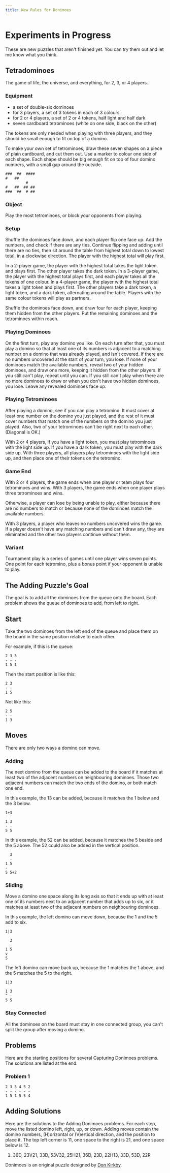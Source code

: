 ```yaml
---
title: New Rules for Donimoes
---
```

# Experiments in Progress
These are new puzzles that aren't finished yet. You can try them out and let me
know what you think.

## Tetradominoes
The game of life, the universe, and everything, for 2, 3, or 4 players.

### Equipment
* a set of double-six dominoes
* for 3 players, a set of 3 tokens in each of 3 colours
* for 2 or 4 players, a set of 2 or 4 tokens, half light and half dark
* seven cardboard tetrominoes (white on one side, black on the other)

The tokens are only needed when playing with three players, and they should be
small enough to fit on top of a domino.

To make your own set of tetrominoes, draw these seven shapes on a piece of
plain cardboard, and cut them out. Use a marker to colour one side of each
shape. Each shape should be big enough fit on top of four domino numbers, with a
small gap around the outside.

    ###  ##  ####
    #   ##
             #
    #   ##  ## ##
    ###  ##  # ##

### Object
Play the most tetrominoes, or block your opponents from playing.

### Setup
Shuffle the dominoes face down, and each player flip one face up. Add the
numbers, and check if there are any ties. Continue flipping and adding until
there are no ties, then sit around the table from highest total down to lowest
total, in a clockwise direction. The player with the highest total will play
first.

In a 2-player game, the player with the highest total takes the light token and
plays first. The other player takes the dark token. In a 3-player game, the
player with the highest total plays first, and each player takes all the tokens
of one colour. In a 4-player game, the player with the highest total takes a
light token and plays first. The other players take a dark token, a light token,
and a dark token, alternating around the table. Players with the same colour
tokens will play as partners.
 
Shuffle the dominoes face down, and draw four for each player, keeping them
hidden from the other players. Put the remaining dominoes and the tetrominoes
within reach.

### Playing Dominoes
On the first turn, play any domino you like. On each turn after that, you must
play a domino so that at least one of its numbers is adjacent to a matching
number on a domino that was already played, and isn't covered. If there are no
numbers uncovered at the start of your turn, you lose. If none of your dominoes
match the available numbers, reveal two of your hidden dominoes, and draw one
more, keeping it hidden from the other players. If you still can't play, repeat
until you can. If you still can't play when there are no more dominoes to draw
or when you don't have two hidden dominoes, you lose. Leave any revealed
dominoes face up.

### Playing Tetrominoes
After playing a domino, see if you can play a tetromino. It must cover at least
one number on the domino you just played, and the rest of it must cover numbers
that match one of the numbers on the domino you just played. Also, two of your
tetrominoes can't be right next to each other. (Diagonal is OK.)

With 2 or 4 players, if you have a light token, you must play tetrominoes with
the light side up. If you have a dark token, you must play with the dark side
up. With three players, all players play tetrominoes with the light side up, and
then place one of their tokens on the tetromino.

### Game End
With 2 or 4 players, the game ends when one player or team plays four
tetrominoes and wins. With 3 players, the game ends when one player plays three
tetrominoes and wins.

Otherwise, a player can lose by being unable to play, either because there are
no numbers to match or because none of the dominoes match the available numbers.

With 3 players, a player who leaves no numbers uncovered wins the game. If a
player doesn't have any matching numbers and can't draw any, they are eliminated
and the other two players continue without them.

### Variant
Tournament play is a series of games until one player wins seven points. One
point for each tetromino, plus a bonus point if your opponent is unable to play.


## The Adding Puzzle's Goal ##
The goal is to add all the dominoes from the queue onto the board. Each problem
shows the queue of dominoes to add, from left to right.

## Start ##
Take the two dominoes from the left end of the queue and place them on the board
in the same position relative to each other.

For example, if this is the queue:

    2 3 5
    - - -
    1 5 1

Then the start position is like this:

    2 3
    - -
    1 5

Not like this:

    2 5
    - -
    1 3

## Moves ##
There are only two ways a domino can move.

### Adding ###
The next domino from the queue can be added to the board if it matches at least
two of the adjacent numbers on neighbouring dominoes. Those two adjacent
numbers can match the two ends of the domino, or both match one end.

In this example, the 13 can be added, because it matches the 1 below and the 3
below.

    1+3
    
    1 3
    - -
    5 5

In this example, the 52 can be added, because it matches the 5 beside and the 5
above. The 52 could also be added in the vertical position.

      3
      -
    1 5
    -
    5 5+2

### Sliding ###
Move a domino one space along its long axis so that it ends up with at least
one of its numbers next to an adjacent number that adds up to six, or it
matches at least two of the adjacent numbers on neighbouring dominoes.

In this example, the left domino can move down, because the 1 and the 5 add to
six.

    1|3
    
      3
      -
    1 5
    v
    5

The left domino can move back up, because the 1 matches the 1 above, and the 5
matches the 5 to the right.

    1|3
    
    1 3
    ^ -
    5 5

### Stay Connected ###
All the dominoes on the board must stay in one connected group, you can't split the group
after moving a domino.

## Problems ##
Here are the starting positions for several Capturing Donimoes problems. The
solutions are listed at the end.

### Problem 1 ###
    2 3 5 4 5 2
    - - - - - -
    1 5 1 5 5 4

## Adding Solutions ##
Here are the solutions to the Adding Donimoes problems. For each step, move the
listed domino left, right, up, or down. Adding moves contain the domino
numbers, (H)orizontal or (V)ertical direction, and the position to place it.
The top left corner is 11, one space to the right is 21, and one space below is 12.

1. 36D, 23V21, 33D, 53V32, 25H21, 36D, 23D, 22H13, 33D, 53D, 22R

Donimoes is an original puzzle designed by [Don Kirkby][don].

[don]: https://donkirkby.github.com/
